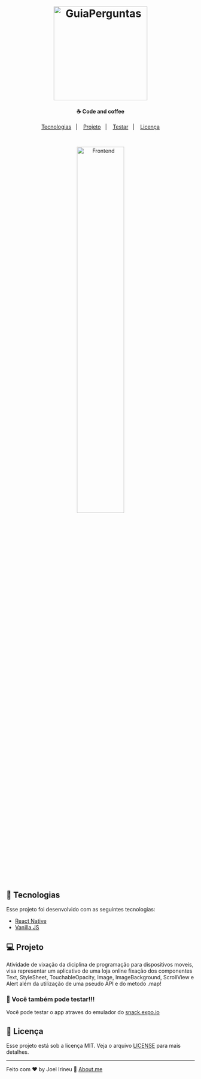 <h1 align="center">
    <img alt="GuiaPerguntas" title="guiaperguntas" src="https://user-images.githubusercontent.com/33061906/77702734-f3d83880-6f97-11ea-8024-51af6da04dbd.png" width="250px" />
</h1>

<h4 align="center">
  ☕ Code and coffee
</h4>

<p align="center">
  <a href="#rocket-tecnologias">Tecnologias</a>&nbsp;&nbsp;&nbsp;|&nbsp;&nbsp;&nbsp;
  <a href="#-projeto">Projeto</a>&nbsp;&nbsp;&nbsp;|&nbsp;&nbsp;&nbsp;
    <a href="https://snack.expo.io/@joel.irineu/jokenpô" target="_blank">Testar</a>&nbsp;&nbsp;&nbsp;|&nbsp;&nbsp;&nbsp;
  <a href="#memo-licença">Licença</a>
</p>

<br>

<p align="center">
  <img alt="Frontend" src="https://user-images.githubusercontent.com/33061906/77702960-6f39ea00-6f98-11ea-8b9d-9dce23d454d8.jpg" width="50%">
</p>

## :rocket: Tecnologias

Esse projeto foi desenvolvido com as seguintes tecnologias:

- [React Native](https://reactnative.dev/)
- [Vanilla JS](https://www.w3schools.com/js/)


## 💻 Projeto
Atividade de vixação da diciplina de programação para dispositivos moveis, visa representar um aplicativo de uma loja online
fixação dos componentes Text, StyleSheet, TouchableOpacity, Image, ImageBackground, ScrollView e Alert além da utilização de uma pseudo API e do metodo .map!

### :iphone: Você também pode testar!!!
Você pode testar o app atraves do emulador do [snack.expo.io](https://snack.expo.io/@joel.irineu/atv-loja)


## :memo: Licença

Esse projeto está sob a licença MIT. Veja o arquivo [LICENSE](LICENSE.md) para mais detalhes.

---

Feito com ♥ by Joel Irineu :wave: [About.me](https://about.me/joel.irineu/getstarted)
